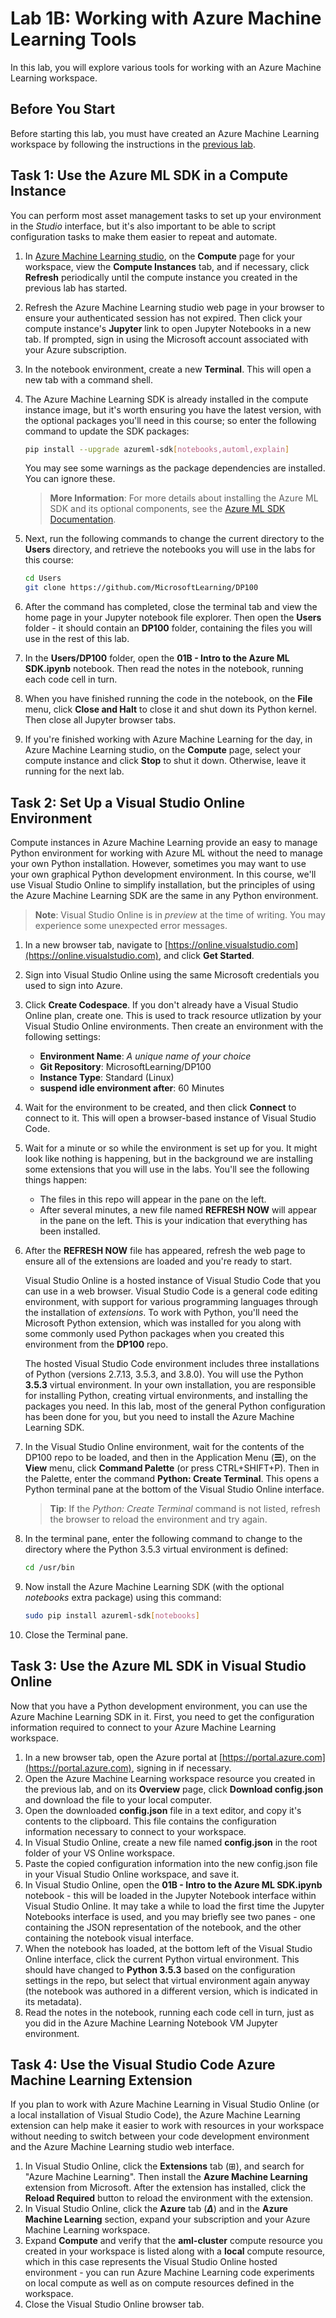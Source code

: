 # Lab 1B: Working with Azure Machine Learning Tools

In this lab, you will explore various tools for working with an Azure Machine Learning workspace.

## Before You Start

Before starting this lab, you must have created an Azure Machine Learning workspace by following the instructions in the [previous lab](Lab01A.md).

## Task 1: Use the Azure ML SDK in a Compute Instance

You can perform most asset management tasks to set up your environment in the *Studio* interface, but it's also important to be able to script configuration tasks to make them easier to repeat and automate.

1. In [Azure Machine Learning studio](https://ml.azure.com), on the **Compute** page for your workspace, view the **Compute Instances** tab, and if necessary, click **Refresh** periodically until the compute instance you created in the previous lab has started.
2. Refresh the Azure Machine Learning studio web page in your browser to ensure your authenticated session has not expired. Then click your compute instance's **Jupyter** link  to open Jupyter Notebooks in a new tab. If prompted, sign in using the Microsoft account associated with your Azure subscription.
3. In the notebook environment, create a new **Terminal**. This will open a new tab with a command shell.
4. The Azure Machine Learning SDK is already installed in the compute instance image, but it's worth ensuring you have the latest version, with the optional packages you'll need in this course; so enter the following command to update the SDK packages:

    ```bash
    pip install --upgrade azureml-sdk[notebooks,automl,explain]
    ```

    You may see some warnings as the package dependencies are installed. You can ignore these.

    > **More Information**: For more details about installing the Azure ML SDK and its optional components, see the [Azure ML SDK Documentation](https://docs.microsoft.com/python/api/overview/azure/ml/install?view=azure-ml-py).

5. Next, run the following commands to change the current directory to the **Users** directory, and retrieve the notebooks you will use in the labs for this course:

    ```bash
    cd Users
    git clone https://github.com/MicrosoftLearning/DP100
    ```

6. After the command has completed, close the terminal tab and view the home page in your Jupyter notebook file explorer. Then open the **Users** folder - it should contain an **DP100** folder, containing the files you will use in the rest of this lab.
7. In the **Users/DP100** folder, open the **01B - Intro to the Azure ML SDK.ipynb** notebook. Then read the notes in the notebook, running each code cell in turn.
8. When you have finished running the code in the notebook, on the **File** menu, click **Close and Halt** to close it and shut down its Python kernel. Then close all Jupyter browser tabs.
9. If you're finished working with Azure Machine Learning for the day, in Azure Machine Learning studio, on the **Compute** page, select your compute instance and click **Stop** to shut it down. Otherwise, leave it running for the next lab.

## Task 2: Set Up a Visual Studio Online Environment

Compute instances in Azure Machine Learning provide an easy to manage Python environment for working with Azure ML without the need to manage your own Python installation. However, sometimes you may want to use your own graphical Python development environment. In this course, we'll use Visual Studio Online to simplify installation, but the principles of using the Azure Machine Learning SDK are the same in any Python environment.

> **Note**: Visual Studio Online is in *preview* at the time of writing. You may experience some unexpected error messages.

1. In a new browser tab, navigate to [https://online.visualstudio.com](https://online.visualstudio.com), and click **Get Started**.
2. Sign into Visual Studio Online using the same Microsoft credentials you used to sign into Azure.
3. Click **Create Codespace**. If you don't already have a Visual Studio Online plan, create one. This is used to track resource utlization by your Visual Studio Online environments. Then create an environment with the following settings:
    - **Environment Name**: *A unique name of your choice*
    - **Git Repository**: MicrosoftLearning/DP100
    - **Instance Type**: Standard (Linux)
    - **suspend idle environment after**: 60 Minutes
4.  Wait for the environment to be created, and then click **Connect** to connect to it. This will open a browser-based instance of Visual Studio Code.
5. Wait for a minute or so while the environment is set up for you. It might look like nothing is happening, but in the background we are installing some extensions that you will use in the labs. You'll see the following things happen:
    - The files in this repo will appear in the pane on the left.
    - After several minutes, a new file named **REFRESH NOW** will appear in the pane on the left. This is your indication that everything has been installed.
6. After the **REFRESH NOW** file has appeared, refresh the web page to ensure all of the extensions are loaded and you're ready to start.

    Visual Studio Online is a hosted instance of Visual Studio Code that you can use in a web browser. Visual Studio Code is a general code editing environment, with support for various programming languages through the installation of *extensions*. To work with Python, you'll need the Microsoft Python extension, which was installed for you along with some commonly used Python packages when you created this environment from the **DP100** repo.

    The hosted Visual Studio Code environment includes three installations of Python (versions 2.7.13, 3.5.3, and 3.8.0). You will use the Python **3.5.3** virtual environment. In your own installation, you are responsible for installing Python, creating virtual environments, and installing the packages you need. In this lab, most of the general Python configuration has been done for you, but you need to install the Azure Machine Learning SDK.

7. In the Visual Studio Online environment, wait for the contents of the DP100 repo to be loaded, and then in the Application Menu (**&#9776;**), on the **View** menu, click **Command Palette** (or press CTRL+SHIFT+P). Then in the Palette, enter the command **Python: Create Terminal**. This opens a Python terminal pane at the bottom of the Visual Studio Online interface.

    > **Tip**: If the *Python: Create Terminal* command is not listed, refresh the browser to reload the environment and try again.

8. In the terminal pane, enter the following command to change to the directory where the Python 3.5.3 virtual environment is defined:

    ````bash
    cd /usr/bin
    ````

9. Now install the Azure Machine Learning SDK (with the optional *notebooks* extra package) using this command:

    ```bash
    sudo pip install azureml-sdk[notebooks]
    ```

10. Close the Terminal pane.

## Task 3: Use the Azure ML SDK in Visual Studio Online

Now that you have a Python development environment, you can use the Azure Machine Learning SDK in it. First, you need to get the configuration information required to connect to your Azure Machine Learning workspace.

1. In a new browser tab, open the Azure portal at [https://portal.azure.com](https://portal.azure.com), signing in if necessary.
2. Open the Azure Machine Learning workspace resource you created in the previous lab, and on its **Overview** page, click **Download config.json** and download the file to your local computer.
3. Open the downloaded **config.json** file in a text editor, and copy it's contents to the clipboard. This file contains the configuration information necessary to connect to your workspace.
4. In Visual Studio Online, create a new file named **config.json** in the root folder of your VS Online workspace.
5. Paste the copied configuration information into the new config.json file in your Visual Studio Online workspace, and save it.
6. In Visual Studio Online, open the **01B - Intro to the Azure ML SDK.ipynb** notebook - this will be loaded in the Jupyter Notebook interface within Visual Studio Online. It may take a while to load the first time the Jupyter Notebooks interface is used, and you may briefly see two panes - one containing the JSON representation of the notebook, and the other containing the notebook visual interface.
7. When the notebook has loaded, at the bottom left of the Visual Studio Online interface, click the current Python virtual environment. This should have changed to **Python 3.5.3** based on the configuration settings in the repo, but select that virtual environment again anyway (the notebook was authored in a different version, which is indicated in its metadata).
8. Read the notes in the notebook, running each code cell in turn, just as you did in the Azure Machine Learning Notebook VM Jupyter environment.

## Task 4: Use the Visual Studio Code Azure Machine Learning Extension

If you plan to work with Azure Machine Learning in Visual Studio Online (or a local installation of Visual Studio Code), the Azure Machine Learning extension can help make it easier to work with resources in your workspace without needing to switch between your code development environment and the Azure Machine Learning studio web interface.

1. In Visual Studio Online, click the **Extensions** tab (&#8862;), and search for "Azure Machine Learning". Then install the **Azure Machine Learning** extension from Microsoft. After the extension has installed, click the **Reload Required** button to reload the environment with the extension.
2. In Visual Studio Online, click the **Azure** tab (***&Delta;***) and in the **Azure Machine Learning** section, expand your subscription and your Azure Machine Learning workspace.
3. Expand **Compute** and verify that the **aml-cluster** compute resource you created in your workspace is listed along with a **local** compute resource, which in this case represents the Visual Studio Online hosted environment - you can run Azure Machine Learning code experiments on local compute as well as on compute resources defined in the workspace.
4. Close the Visual Studio Online browser tab.
